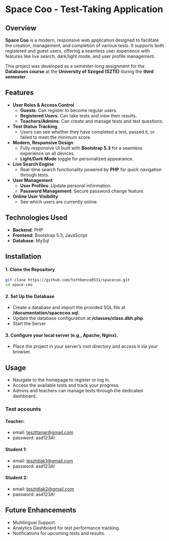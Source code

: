 # Space Coo - Test-Taking Application

## Overview

**Space Coo** is a modern, responsive web application designed to facilitate the creation, management, and completion of various tests. It supports both registered and guest users, offering a seamless user experience with features like live search, dark/light mode, and user profile management.

This project was developed as a semester-long assignment for the **Databases course** at the **University of Szeged (SZTE)** during the **third semester**.

## Features

- **User Roles & Access Control**
  - **Guests**: Can register to become regular users.
  - **Registered Users**: Can take tests and view their results.
  - **Teachers/Admins**: Can create and manage tests and test questions.
- **Test Status Tracking**
  - Users can see whether they have completed a test, passed it, or failed to meet the minimum score.
- **Modern, Responsive Design**
  - Fully responsive UI built with **Bootstrap 5.3** for a seamless experience on all devices.
  - **Light/Dark Mode** toggle for personalized appearance.
- **Live Search Engine**
  - Real-time search functionality powered by **PHP** for quick navigation through tests.
- **User Management**
  - **User Profiles**: Update personal information.
  - **Password Management**: Secure password change feature.
- **Online User Visibility**
  - See which users are currently online.

## Technologies Used

- **Backend**: PHP
- **Frontend**: Bootstrap 5.3, JavaScript
- **Database**: MySql

## Installation

#### 1. **Clone the Repository**

```bash
git clone https://github.com/tothbence0531/spacecoo.git
cd space-coo
```

#### 2. **Set Up the Database**

- Create a database and import the provided SQL file at **/documentation/spacecoo.sql**.
- Update the database configuration at **/classes/class.dbh.php**.
- Start the Server

#### 3. **Configure your local server (e.g., Apache, Nginx).**

- Place the project in your server’s root directory and access it via your browser.

## Usage

- Navigate to the homepage to register or log in.
- Access the available tests and track your progress.
- Admins and teachers can manage tests through the dedicated dashboard.

### Test accounts

#### Teacher:

- email: teszttanar@gmail.com
- password: asd123A!

#### Student 1:

- email: tesztdiak1@gmail.com
- password: asd123A!

#### Student 2:

- email: tesztdiak2@gmail.com
- password: asd123A!

## Future Enhancements

- Multilingual Support
- Analytics Dashboard for test performance tracking.
- Notifications for upcoming tests and results.
